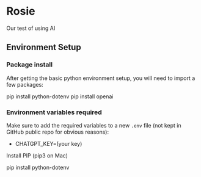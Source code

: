 # Rosie

Our test of using AI

## Environment Setup

### Package install

After getting the basic python environment setup, you will need to import a few packages:

pip install python-dotenv
pip install openai

### Environment variables required

Make sure to add the required variables to a new `.env` file (not kept in GitHub public repo for obvious reasons):

- CHATGPT_KEY=(your key)



Install PIP (pip3 on Mac)

 pip install python-dotenv
